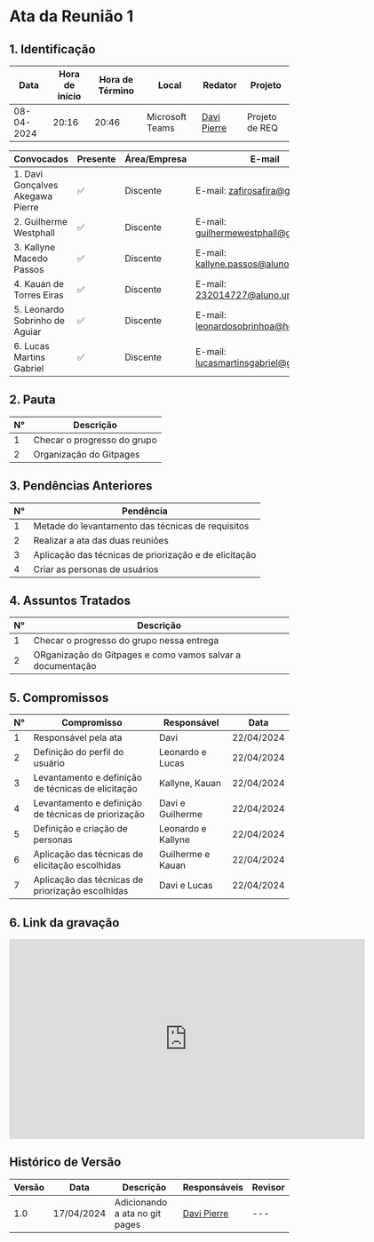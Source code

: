 # **Ata da Reunião 1**

## 1. Identificação

| Data       | Hora de início | Hora de Término | Local            | Redator                      | Projeto         |
|------------|-----------------|-----------------|------------------|------------------------------|-----------------|
| 08-04-2024 | 20:16           | 20:46           | Microsoft Teams  | [Davi Pierre](https://github.com/DaviPierre) | Projeto de REQ |

| Convocados                              | Presente | Área/Empresa | E-mail                                                    |
|-----------------------------------------|----------|--------------|-----------------------------------------------------------|
| 1. Davi Gonçalves Akegawa Pierre       | ✅       | Discente     | E-mail: [zafirosafira@gmail.com](mailto:zafirosafira@gmail.com) |
| 2. Guilherme Westphall                  | ✅       | Discente     | E-mail: [guilhermewestphall@gmail.com](mailto:guilhermewestphall@gmail.com) |
| 3. Kallyne Macedo Passos                | ✅       | Discente     | E-mail: [kallyne.passos@aluno.unb.br](mailto:kallyne.passos@aluno.unb.br) |
| 4. Kauan de Torres Eiras                | ✅       | Discente     | E-mail: [232014727@aluno.unb.br](mailto:232014727@aluno.unb.br) |
| 5. Leonardo Sobrinho de Aguiar          | ✅       | Discente     | E-mail: [leonardosobrinhoa@hotmail.com](mailto:leonardosobrinhoa@hotmail.com) |
| 6. Lucas Martins Gabriel                | ✅       | Discente     | E-mail: [lucasmartinsgabriel@gmail.com](mailto:lucasmartinsgabriel@gmail.com) |

## 2. Pauta

| N° | Descrição                               |
|----|-----------------------------------------|
| 1  | Checar o progresso do grupo             |
| 2  | Organização do Gitpages                 |


## 3. Pendências Anteriores

| N° | Pendência                                            |
|----|------------------------------------------------------|
| 1  | Metade do levantamento das técnicas de requisitos    |
| 2  | Realizar a ata das duas reuniões                     |
| 3  | Aplicação das técnicas de priorização e de elicitação|
| 4  | Criar as personas de usuários                        |

## 4. Assuntos Tratados

| N° | Descrição                                                           |
|----|---------------------------------------------------------------------|
| 1  | Checar o progresso do grupo nessa entrega                           |
| 2  | ORganização do Gitpages e como vamos salvar a documentação          |



## 5. Compromissos

| N° | Compromisso                                        | Responsável                    | Data       |
|----|----------------------------------------------------|--------------------------------|------------|
| 1  | Responsável pela ata                               | Davi                           | 22/04/2024|
| 2  | Definição do perfil do usuário                     | Leonardo e Lucas               | 22/04/2024|
| 3  | Levantamento e definição de técnicas de elicitação | Kallyne, Kauan                 | 22/04/2024|
| 4  | Levantamento e definição de técnicas de priorização| Davi e Guilherme               | 22/04/2024|
| 5  | Definição e criação de personas                    | Leonardo e Kallyne             | 22/04/2024|
| 6  | Aplicação das técnicas de elicitação escolhidas    | Guilherme e Kauan              | 22/04/2024|
| 7  | Aplicação das técnicas de priorização escolhidas   | Davi e Lucas                   | 22/04/2024|

## 6. Link da gravação

<iframe src="https://unbbr.sharepoint.com/sites/Requisitos-G6/_layouts/15/stream.aspx?id=%2Fsites%2FRequisitos%2DG6%2FDocumentos%20Compartilhados%2FGeneral%2FRecordings%2FPlanejamento%2D20240415%5F180743%2DGrava%C3%A7%C3%A3o%20de%20Reuni%C3%A3o%2Emp4&nav=eyJyZWZlcnJhbEluZm8iOnsicmVmZXJyYWxBcHAiOiJTdHJlYW1XZWJBcHAiLCJyZWZlcnJhbFZpZXciOiJTaGFyZURpYWxvZy1MaW5rIiwicmVmZXJyYWxBcHBQbGF0Zm9ybSI6IldlYiIsInJlZmVycmFsTW9kZSI6InZpZXcifX0&ga=1&referrer=StreamWebApp%2EWeb&referrerScenario=AddressBarCopied%2Eview" width="640" height="360" frameborder="0" scrolling="no" allowfullscreen title="Vídeo da reunião 15/08"></iframe>


## Histórico de Versão

| Versão | Data       | Descrição                               | Responsáveis                                              | Revisor                                               |
|--------|------------|-----------------------------------------|-----------------------------------------------------------|-------------------------------------------------------|
| 1.0    | 17/04/2024 | Adicionando a ata no git pages          | [Davi Pierre](https://github.com/DaviPierre)              | ---                                                   |
